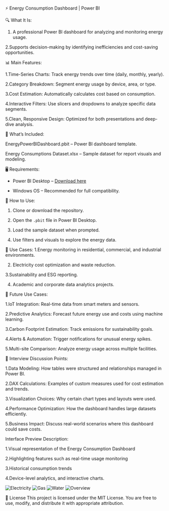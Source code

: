  ⚡ Energy Consumption Dashboard | Power BI
 
 🔍 What It Is:
1. A professional Power BI dashboard for analyzing and monitoring energy usage.

2.Supports decision-making by identifying inefficiencies and cost-saving opportunities.


 📊 Main Features:

 1.Time-Series Charts: Track energy trends over time (daily, monthly, yearly).
 
 2.Category Breakdown: Segment energy usage by device, area, or type.
 
 3.Cost Estimation: Automatically calculates cost based on consumption.
 
 4.Interactive Filters: Use slicers and dropdowns to analyze specific data segments.
 
 5.Clean, Responsive Design: Optimized for both presentations and deep-dive analysis.



 📂 What’s Included:
 
EnergyPowerBIDashboard.pbit – Power BI dashboard template.

Energy Consumptions Dataset.xlsx – Sample dataset for report visuals and modeling.


 🖥️ Requirements:

* Power BI Desktop – [Download here](https://powerbi.microsoft.com/desktop/)
  
* Windows OS – Recommended for full compatibility.


🚀 How to Use:
1. Clone or download the repository.
   
2. Open the `.pbit` file in Power BI Desktop.
   
3. Load the sample dataset when prompted.
   
4. Use filters and visuals to explore the energy data.


 🎯 Use Cases:
1.Energy monitoring in residential, commercial, and industrial environments.

2. Electricity cost optimization and waste reduction.
   
3.Sustainability and ESG reporting.

4. Academic and corporate data analytics projects.



 🔮 Future Use Cases:

1.IoT Integration: Real-time data from smart meters and sensors.

2.Predictive Analytics: Forecast future energy use and costs using machine learning.

3.Carbon Footprint Estimation: Track emissions for sustainability goals.

4.Alerts & Automation: Trigger notifications for unusual energy spikes.

5.Multi-site Comparison: Analyze energy usage across multiple facilities.



💼 Interview Discussion Points:

1.Data Modeling: How tables were structured and relationships managed in Power BI.

2.DAX Calculations: Examples of custom measures used for cost estimation and trends.

3.Visualization Choices: Why certain chart types and layouts were used.

4.Performance Optimization: How the dashboard handles large datasets efficiently.

5.Business Impact: Discuss real-world scenarios where this dashboard could save costs.





Interface Preview Description: 

1.Visual representation of the Energy Consumption Dashboard

2.Highlighting features such as real-time usage monitoring

3.Historical consumption trends

4.Device-level analytics, and interactive charts.

![Electricity](https://github.com/user-attachments/assets/dcbd9a5d-e1b4-4695-98e8-26a091235a84)
![Gas](https://github.com/user-attachments/assets/091b1b29-cf46-4fbb-a5f4-14c894b186c9)
![Water](https://github.com/user-attachments/assets/53a611a9-9834-4369-8b26-6363db717e48)
![Overview](https://github.com/user-attachments/assets/da5a835e-ef2b-4796-a312-ac8eaa3e49ba)


📄 License
This project is licensed under the MIT License. You are free to use, modify, and distribute it with appropriate attribution.
